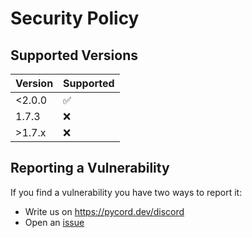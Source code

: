 # Security Policy

## Supported Versions

| Version | Supported          |
| ------- | ------------------ |
| <2.0.0  | :white_check_mark: |
| 1.7.3   | :x:                |
| >1.7.x  | :x:                |

## Reporting a Vulnerability

If you find a vulnerability you have two ways to report it:
- Write us on https://pycord.dev/discord
- Open an [issue](https://github.com/Pycord-Development/pycord/issues/new/choose)
